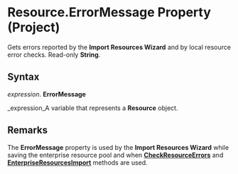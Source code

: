 
# Resource.ErrorMessage Property (Project)

Gets errors reported by the  **Import Resources Wizard** and by local resource error checks. Read-only **String**.


## Syntax

 _expression_. **ErrorMessage**

 _expression_A variable that represents a  **Resource** object.


## Remarks

The  **ErrorMessage** property is used by the **Import Resources Wizard** while saving the enterprise resource pool and when **[CheckResourceErrors](780cf9c8-078b-3707-f0e4-a468432c1ced.md)** and **[EnterpriseResourcesImport](58b92ff5-da61-07cc-daca-b56e4270a8a4.md)** methods are used.


